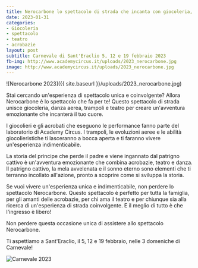 ```yaml
---
title: Nerocarbone lo spettacolo di strada che incanta con giocoleria, danza aerea e trampoli
date: 2023-01-31
categories:
- Giocoleria
- spettacolo 
- teatro
- acrobazie
layout: post
subtitle: Carnevale di Sant'Eraclio 5, 12 e 19 febbraio 2023
fb-img: http://www.academycircus.it/uploads/2023_nerocarbone.jpg
image: http://www.academycircus.it/uploads/2023_nerocarbone.jpg
---
```


![Nerocarbone 2023]({{ site.baseurl }}/uploads/2023_nerocarbone.jpg)

Stai cercando un'esperienza di spettacolo unica e coinvolgente? Allora Nerocarbone è lo spettacolo che fa per te! Questo spettacolo di strada unisce giocoleria, danza aerea, trampoli e teatro per creare un'avventura emozionante che incanterà il tuo cuore.

I giocolieri e gli acrobati che eseguono le performance fanno parte del laboratorio di Academy Circus. I trampoli, le evoluzioni aeree e le abilità giocolieristiche ti lasceranno a bocca aperta e ti faranno vivere un'esperienza indimenticabile.

La storia del principe che perde il padre e viene ingannato dal patrigno cattivo è un'avventura emozionante che combina acrobazie, teatro e danza. Il patrigno cattivo, la mela avvelenata e il sonno eterno sono elementi che ti terranno incollato all'azione, pronto a scoprire come si sviluppa la storia.

Se vuoi vivere un'esperienza unica e indimenticabile, non perdere lo spettacolo Nerocarbone. Questo spettacolo è perfetto per tutta la famiglia, per gli amanti delle acrobazie, per chi ama il teatro e per chiunque sia alla ricerca di un'esperienza di strada coinvolgente. E il meglio di tutto è che l'ingresso è libero!

Non perdere questa occasione unica di assistere allo spettacolo Nerocarbone.

Ti aspettiamo a Sant'Eraclio, il 5, 12 e 19 febbraio, nelle 3 domeniche di Carnevale!

![Carnevale 2023](https://www.ilcarnevale.net/wp-content/uploads/2023/01/banner_FB_2023-01-1020x360.jpg)
